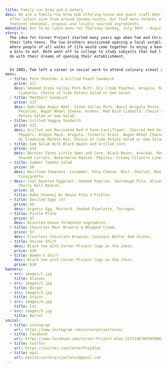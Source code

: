 ```yaml
---
title: Family run brew pub & eatery
desc: We are a family-run brew pub offering house and guest craft beer. We also
  offer select wine from around Sonoma County. Our food menu rotates often, and
  features seasonal, organic and locally sourced ingredients.
menutitle: Our To-Go lunch menu for Thursday-Sunday, July 30th - August 2nd
story: >-
  The idea for Corner Project started many years ago when Tom and Chris were in
  their late teens. The two brothers envisioned opening a local establishment
  where people of all walks of life would come together to enjoy a beverage and
  a bite to eat. Both went off to college to study subjects that had little to
  do with their dreams of opening their establishment.


  In 2005, Tom left a career in social work to attend culinary school and a few years later, Chris began brewing beer on his stove-top. In early 2017 the two of them revisited their dream in a more serious mindset and brought the concept of Corner Project to fruition.
menu:
  - title: Pork Shoulder & Grilled Peach Sandwich
    price: $17
    desc: Smoked Stone Valley Pork Butt. Dry Creek Peaches. Arugula. Red Bird
      Ciabatta. Choice of Side Potato Salad or Gem Salad.
  - title: Meatball Sandwich
    price: $17
    desc: Oakridge Angus Beef. Stone Valley Pork. Basil Arugula Pesto. Marinara.
      Pecorino. Wagon Wheel Cheese. Greens. Red Bird Ciabatta. Choice of Side
      Potato Salad or Gem Salad.
  - title: Grilled Veggie Sandwich
    price: $15
    desc: Grilled and Marinated Red H Farm Cauliflower. Charred Red Onion. Padron
      Peppers. Aleppo Mayo. Arugula. Turmeric Kraut. Wagon Wheel Cheese. Served
      On Creekside Marble Rye. Choice of Side Potato Salad or Gem Salad.
  - title: Gem Salad With Black Beans and Grilled Corn
    price: $14
    desc: Bernier Farms Little Gems and Corn. Black Beans. Avocado. Red Cabbage.
      Shaved Carrots. Watermelon Radish. Pepitas. Creamy Cilantro Lime Dressing.
  - title: Summer Tomato Salad
    price: $9
    desc: Heirloom Tomatoes. Cucumber. Feta Cheese. Mint. Shallot. Red Wine
      Vinaigrette.
  - desc: Coal Roasted Eggplant. Smoked Paprika. Sourdough Pita. Olives. Fermented
      Cherry Bell Radish.
    price: $8
    title: Baba Ghanouj W/ House Pita & Pickles
  - title: Deviled Eggs (4)
    price: $9
    desc: Organic Egg. Mustard. Smoked Espelette. Tarragon.
  - title: Pickle Plate
    price: $7
    desc: Assorted house fermented vegetables.
  - title: Chocolate Beer Brownie & Whipped Cream
    price: $7
    desc: Flourless Chocolate Brownie. Contains Butter And Gluten.
  - title: Unisex Shirt
    desc: Black tee with Corner Project logo on the chest.
    price: $20
  - title: Women's Shirt
    desc: Black tee with Corner Project logo on the chest.
    price: $20
banners:
  - src: images/1.jpg
    title: Glasses
  - src: images/2.jpg
    title: Burger
  - src: images/3.jpg
    title: Grains
  - src: images/4.jpg
    title: Cut
  - src: images/5.jpg
    title: Barrel
social:
  - title: instagram
    url: https://www.instagram.com/cornerprojectales/
  - title: facebook
    url: https://www.facebook.com/Corner-Project-Ales-2271146709785008/
  - title: twitter
    url: https://twitter.com/CornerProjAles
  - title: mail
    url: mailto:cornerprojectales@gmail.com
---
```

